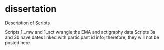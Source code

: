 # dissertation

Description of Scripts

Scripts 1...mw and 1..act wrangle the EMA and actigraphy data
Scripts 3a and 3b have dates linked with participant id info; therefore, they will not be posted here.
